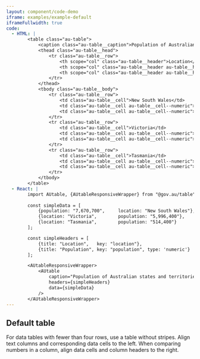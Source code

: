 ```yaml
---
layout: component/code-demo
iframe: examples/example-default
iframeFullwidth: true
code:
  - HTML: |
        <table class="au-table">
            <caption class="au-table__caption">Population of Australian states and territories, December 2015</caption>
            <thead class="au-table__head">
                <tr class="au-table__row">
                    <th scope="col" class="au-table__header">Location</th>
                    <th scope="col" class="au-table__header au-table__header--numeric">Population</th>
                    <th scope="col" class="au-table__header au-table__header--numeric">Change over previous year %</th>
                </tr>
            </thead>
            <tbody class="au-table__body">
                <tr class="au-table__row">
                    <td class="au-table__cell">New South Wales</td>
                    <td class="au-table__cell au-table__cell--numeric">7,670,700</td>
                    <td class="au-table__cell au-table__cell--numeric">3.1%</td>
                </tr>
                <tr class="au-table__row">
                    <td class="au-table__cell">Victoria</td>
                    <td class="au-table__cell au-table__cell--numeric">5,996,400</td>
                    <td class="au-table__cell au-table__cell--numeric">2.5%</td>
                </tr>
                <tr class="au-table__row">
                    <td class="au-table__cell">Tasmania</td>
                    <td class="au-table__cell au-table__cell--numeric">517,400</td>
                    <td class="au-table__cell au-table__cell--numeric">4.0%</td>
                </tr>
            </tbody>
        </table>
  - React: |
        import AUtable, {AUtableResponsiveWrapper} from "@gov.au/table";
        
        const simpleData = [
            {population: "7,670,700",     location: "New South Wales"},
            {location: "Victoria",        population: "5,996,400"},
            {location: "Tasmania",        population: "514,400"}
        ];

        const simpleHeaders = [
            {title: "Location",   key: "location"},
            {title: "Population", key: "population", type: 'numeric'}
        ];

        <AUtableResponsiveWrapper>
            <AUtable
                caption="Population of Australian states and territories, December 2015"
                headers={simpleHeaders}
                data={simpleData}
            />
        </AUtableResponsiveWrapper>
---
```

## Default table

For data tables with fewer than four rows, use a table without stripes. Align text columns and corresponding data cells to the left. When comparing numbers in a column, align data cells and column headers to the right.
